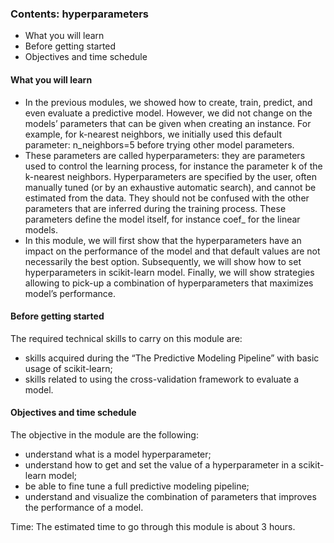 ### Contents: hyperparameters

- What you will learn
- Before getting started
- Objectives and time schedule

#### What you will learn
* In the previous modules, we showed how to create, train, predict, and even evaluate a predictive model. However, we did not change on the models’ parameters that can be given when creating an instance. For example, for k-nearest neighbors, we initially used this default parameter: n_neighbors=5 before trying other model parameters.
* These parameters are called hyperparameters: they are parameters used to control the learning process, for instance the parameter k of the k-nearest neighbors. Hyperparameters are specified by the user, often manually tuned (or by an exhaustive automatic search), and cannot be estimated from the data. They should not be confused with the other parameters that are inferred during the training process. These parameters define the model itself, for instance coef_ for the linear models.
* In this module, we will first show that the hyperparameters have an impact on the performance of the model and that default values are not necessarily the best option. Subsequently, we will show how to set hyperparameters in scikit-learn model. Finally, we will show strategies allowing to pick-up a combination of hyperparameters that maximizes model’s performance.

#### Before getting started
The required technical skills to carry on this module are:
- skills acquired during the “The Predictive Modeling Pipeline” with basic usage of scikit-learn;
- skills related to using the cross-validation framework to evaluate a model.

#### Objectives and time schedule 
The objective in the module are the following:
- understand what is a model hyperparameter;
- understand how to get and set the value of a hyperparameter in a scikit-learn model;
- be able to fine tune a full predictive modeling pipeline;
- understand and visualize the combination of parameters that improves the performance of a model.

Time: The estimated time to go through this module is about 3 hours.
